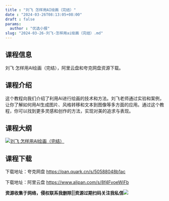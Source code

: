 ```yaml
---
title : "刘飞 怎样用AI绘画（完结）"
date : "2024-03-26T08:13:05+08:00"
draft : false
params:
  author : "优选小报"
slug: "2024-03-26-刘飞-怎样用ai绘画（完结）.md"
---
```


## 课程信息

刘飞 怎样用AI绘画（完结），阿里云盘和夸克网盘资源下载。

## 课程介绍

这个教程向我们介绍了利用AI进行绘画的技术和方法。刘飞老师通过实验和案例，让你了解如何用AI生成图片、风格转移和文本到图像等多方面的应用。通过这个教程，你可以找到更多灵感和创作的方法，实现对美的追求与表现。

## 课程大纲

[![刘飞
怎样用AI绘画（完结）](//img7-1.zhekoulieshou.com/mmbiz_jpg/iaHBVewvSIbAOP5MwRmNQ8SEEaPPgBTocm9uLjw5NqEichQ0E2zfYFDoM7icpK63AzrF01kqePwasc7A57YIB6BRQ/0)](//img7-1.zhekoulieshou.com/mmbiz_jpg/iaHBVewvSIbAOP5MwRmNQ8SEEaPPgBTocm9uLjw5NqEichQ0E2zfYFDoM7icpK63AzrF01kqePwasc7A57YIB6BRQ/0)

## 课程下载

下载地址：夸克网盘 https://pan.quark.cn/s/50588048b1ac

下载地址：阿里云盘 https://www.alipan.com/s/8f4FvoeWiFb

**资源收集于网络，侵权联系我删除||资源过期扫码关注我私信**![](//img7-1.zhekoulieshou.com/mmbiz_jpg/iaHBVewvSIbAjcr9g6TlCXSfiaDqkbzuEzp207hVzPqT4YGQOAazQ1KNHCeACbia5Lzq4Ckwibe48iar1q7lgVP1o3w/640?wx_fmt=jpeg&from=appmsg)


